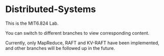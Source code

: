 # Distributed-Systems
This is the MIT6.824 Lab.

You can switch to different branches to view corresponding content. 

Currently, only MapReduce, RAFT and KV-RAFT have been implemented, and other branches will be followed up in the future.
